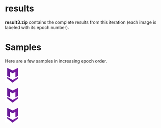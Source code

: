# results

**result3.zip** contains the complete results from this iteration (each image is labeled with its epoch number).

# Samples

Here are a few samples in increasing epoch order.

![alt text](https://github.com/adam-p/markdown-here/raw/master/src/common/images/icon48.png "Epoch 150")

![alt text](https://github.com/adam-p/markdown-here/raw/master/src/common/images/icon48.png "Epoch 750")

![alt text](https://github.com/adam-p/markdown-here/raw/master/src/common/images/icon48.png "Epoch 3300")
